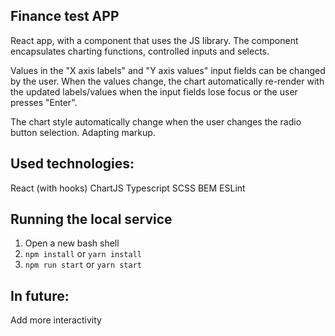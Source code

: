 ## Finance test APP
React app, with a component that uses the JS library. The component encapsulates charting functions, controlled inputs and selects. 

Values in the "X axis labels" and "Y axis values" input fields can be changed by the user. When the values change, the chart automatically re-render with the updated labels/values when the input fields lose focus or the user presses "Enter".

The chart style automatically change when the user changes the radio button selection. 
Adapting markup.

## Used technologies:
React (with hooks)
ChartJS
Typescript
SCSS
BEM
ESLint

## Running the local service
1. Open a new bash shell
3. ```npm install``` or ```yarn install```
4. ```npm run start``` or ```yarn start```

## In future:
Add more interactivity